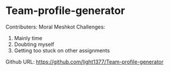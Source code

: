# Team-profile-generator
Contributers: Moral Meshkot
Challenges:
<ol>
<li>Mainly time</li>
<li>Doubting myself</li>
<li>Getting too stuck on other assignments</li>
</ol>

Github URL:
https://github.com/light1377/Team-profile-generator
